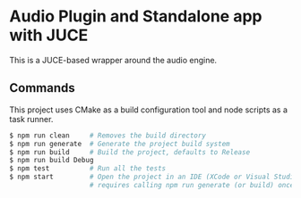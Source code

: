 # Audio Plugin and Standalone app with JUCE

This is a JUCE-based wrapper around the audio engine.

## Commands

This project uses CMake as a build configuration tool and node scripts
as a task runner.

```bash
$ npm run clean     # Removes the build directory
$ npm run generate  # Generate the project build system
$ npm run build     # Build the project, defaults to Release
$ npm run build Debug
$ npm test          # Run all the tests
$ npm start         # Open the project in an IDE (XCode or Visual Studio)
                    # requires calling npm run generate (or build) once first.
```
